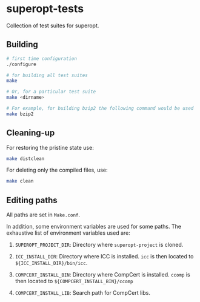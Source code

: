 superopt-tests
==============

Collection of test suites for superopt.

## Building

```sh
# first time configuration
./configure

# for building all test suites
make

# Or, for a particular test suite
make <dirname>

# For example, for building bzip2 the following command would be used
make bzip2
```

## Cleaning-up

For restoring the pristine state use:
```sh
make distclean
```

For deleting only the compiled files, use:
```sh
make clean
```

## Editing paths

All paths are set in `Make.conf`.

In addition, some environment variables are used for some paths.  The exhaustive list of environment variables used are:

1. `SUPEROPT_PROJECT_DIR`: Directory where `superopt-project` is cloned.

2. `ICC_INSTALL_DIR`: Directory where ICC is installed.  `icc` is then located to `${ICC_INSTALL_DIR}/bin/icc`.

3. `COMPCERT_INSTALL_BIN`: Directory where CompCert is installed.  `ccomp` is then located to `${COMPCERT_INSTALL_BIN}/ccomp`

4. `COMPCERT_INSTALL_LIB`: Search path for CompCert libs.

